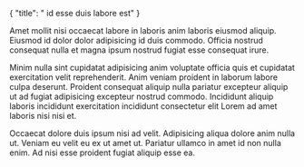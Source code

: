 {
  "title": " id esse duis labore est"
}

Amet mollit nisi occaecat labore in laboris anim laboris eiusmod aliquip. Eiusmod id dolor dolor adipisicing id duis commodo. Officia nostrud consequat nulla et magna ipsum nostrud fugiat esse consequat irure.

Minim nulla sint cupidatat adipisicing anim voluptate officia quis et cupidatat exercitation velit reprehenderit. Anim veniam proident in laborum labore culpa deserunt. Proident consequat aliquip nulla pariatur excepteur aliquip ut ad fugiat adipisicing excepteur nostrud commodo. Incididunt aliquip laboris incididunt exercitation incididunt consectetur elit Lorem ad amet laboris nisi nisi et.

Occaecat dolore duis ipsum nisi ad velit. Adipisicing aliqua dolore anim nulla ut. Veniam eu velit eu ex ut amet ut. Pariatur ullamco in amet id non nulla enim. Ad nisi esse proident fugiat aliquip esse ea.